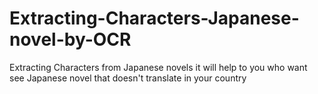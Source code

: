 # Extracting-Characters-Japanese-novel-by-OCR

Extracting Characters from Japanese novels 
it will help to you who want see Japanese novel that doesn't translate in your country

